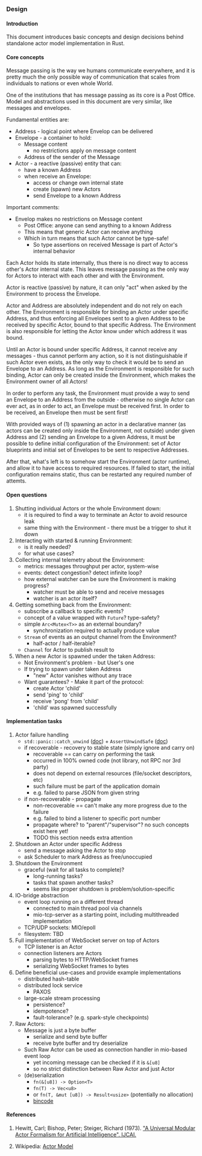 ### Design

#### Introduction

This document introduces basic concepts and design decisions behind standalone 
actor model implementation in Rust.

#### Core concepts

Message passing is the way we humans communicate everywhere, and it is pretty much 
the only possible way of communication that scales from individuals to nations or 
even whole World.

One of the institutions that has message passing as its core is a Post Office. 
Model and abstractions used in this document are very similar, like messages 
and envelopes.

Fundamental entities are:
- Address - logical point where Envelop can be delivered
- Envelope - a container to hold:
  - Message content
    - no restrictions apply on message content
  - Address of the sender of the Message
- Actor - a reactive (passive) entity that can:
  - have a known Address
  - when receive an Envelope:
    - access or change own internal state
    - create (spawn) new Actors
    - send Envelope to a known Address

Important comments:
- Envelop makes no restrictions on Message content
  - Post Office: anyone can send anything to a known Address
  - This means that generic Actor can receive anything
  - Which in turn means that such Actor cannot be type-safe!
    - So type assertions on received Message is part of Actor's internal behavior

Each Actor holds its state internally, thus there is no direct way to access 
other's Actor internal state. This leaves message passing as the only way for 
Actors to interact with each other and with the Environment.

Actor is reactive (passive) by nature, it can only "act" when asked by the 
Environment to process the Envelope.

Actor and Address are absolutely independent and do not rely on each other. 
The Environment is responsible for binding an Actor under specific Address, 
and thus enforcing all Envelopes sent to a given Address to be received by
specific Actor, bound to that specific Address. The Environment is also 
responsible for letting the Actor know under which address it was bound.

Until an Actor is bound under specific Address, it cannot receive any messages -
thus cannot perform any action, so it is not distinguishable if such Actor even 
exists, as the only way to check it would be to send an Envelope to an Address.
As long as the Environment is responsible for such binding, Actor can only be
created inside the Environment, which makes the Environment owner of all Actors!

In order to perform any task, the Environment must provide a way to send an
Envelope to an Address from the outside - otherwise no single Actor can ever act, 
as in order to act, an Envelope must be received first. In order to be received, 
an Envelope then must be sent first!

With provided ways of (1) spawning an actor in a declarative manner (as actors can
be created only inside the Environment, not outside) under given Address and (2)
sending an Envelope to a given Address, it must be possible to define initial 
configuration of the Environment: set of Actor blueprints and initial set of 
Envelopes to be sent to respective Addresses.

After that, what's left is to somehow start the Environment (actor runtime), and 
allow it to have access to required resources. If failed to start, the initial
configuration remains static, thus can be restarted any required number of attemts.

#### Open questions

1. Shutting individual Actors or the whole Environment down:
   - it is required to find a way to terminate an Actor to avoid resource leak
   - same thing with the Environment - there must be a trigger to shut it down
1. Interacting with started & running Environment:
   - is it really needed?
   - for what use cases?
1. Collecting internal telemetry about the Environment:
   - metrics: messages throughput per actor, system-wise
   - events: detect congestion? detect infinite loop?
   - how external watcher can be sure the Environment is making progress?
     - watcher must be able to send and receive messages
     - watcher is an actor itself?
1. Getting something back from the Environment:
   - subscribe a callback to specific events?
   - concept of a value wrapped with `Future`? type-safety?
   - simple `Arc<Mutex<T>>` as an external boundary?
     - synchronization required to actually produce value
   - `Stream` of events as an output channel from the Environment?
     - half-actor / half-iterable?
   - `Channel` for Actor to publish result to
1. When a new Actor is spawned under the taken Address:
   - Not Environment's problem - but User's one
   - If trying to spawn under taken Address
     - "new" Actor vanishes without any trace
   - Want guarantees? - Make it part of the protocol:
     - create Actor 'child'
     - send 'ping' to 'child'
     - receive 'pong' from 'child'
     - 'child' was spawned successfully

#### Implementation tasks

1. Actor failure handling
   - `std::panic::catch_unwind` ([doc](https://doc.rust-lang.org/std/panic/fn.catch_unwind.html)) + `AssertUnwindSafe` ([doc](https://doc.rust-lang.org/std/panic/struct.AssertUnwindSafe.html)) 
   - if recoverable - recovery to stable state (simply ignore and carry on)
     - recoverable == can carry on performing the task
     - occurred in 100% owned code (not library, not RPC nor 3rd party)
     - does not depend on external resources (file/socket descriptors, etc)
     - such failure must be part of the application domain
     - e.g. failed to parse JSON from given string
   - if non-recoverable - propagate
     - non-recoverable == can't make any more progress due to the failure
     - e.g. failed to bind a listener to specific port number
     - propagate where? to "parent"/"supervisor"? no such concepts exist here yet!
     - TODO this section needs extra attention
1. Shutdown an Actor under specific Address
     - send a message asking the Actor to stop
     - ask Scheduler to mark Address as free/unoccupied
1. Shutdown the Environment
   - graceful (wait for all tasks to complete)?
     - long-running tasks?
     - tasks that spawn another tasks?
     - seems like proper shutdown is problem/solution-specific
1. IO-bridge abstraction
   - event loop running on a different thread
     - connected to main thread pool via channels
     - mio-tcp-server as a starting point, including multithreaded implementation
   - TCP/UDP sockets: MIO/epoll
   - filesystem: TBD
1. Full implementation of WebSocket server on top of Actors
   - TCP listener is an Actor
   - connection listeners are Actors
     - parsing bytes to HTTP/WebSocket frames
     - serializing WebSocket frames to bytes
1. Define beneficial use-cases and provide example implementations
   - distributed hash-table
   - distributed lock service
     - PAXOS
   - large-scale stream processing
     - persistence?
     - idempotence?
     - fault-tolerance? (e.g. spark-style checkpoints)
1. Raw Actors:
   - Message is just a byte buffer
     - serialize and send byte buffer
     - receive byte buffer and try deserialize
   - Such Raw Actor can be used as connection handler in mio-based event loop
     - yet incoming message can be checked if it is `&[u8]`
     - so no strict distinction between Raw Actor and just Actor
   - (de)serialization
     - `fn(&[u8]) -> Option<T>`
     - `fn(T) -> Vec<u8>` 
     - or `fn(T, &mut [u8]) -> Result<usize>` (potentially no allocation)
     - [bincode](https://github.com/servo/bincode)

#### References

1. Hewitt, Carl; Bishop, Peter; Steiger, Richard (1973). ["A Universal Modular Actor Formalism for Artificial Intelligence". IJCAI.](
https://www.ijcai.org/Proceedings/73/Papers/027B.pdf)

1. Wikipedia: [Actor Model](https://en.wikipedia.org/wiki/Actor_model)
    